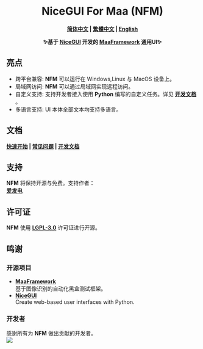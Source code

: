 <div align="center">

# NiceGUI For Maa (NFM)
**[简体中文]() | [繁體中文]() | [English]()**

**✨基于 **[NiceGUI](https://github.com/zauberzeug/nicegui)** 开发的 [MaaFramework](https://github.com/MaaXYZ/MaaFramework) 通用UI✨**
</div>

## 亮点
- 跨平台兼容: **NFM** 可以运行在 Windows,Linux 与 MacOS 设备上。
- 局域网访问: **NFM** 可以通过局域网实现远程访问。
- 自定义支持: 支持开发者接入使用 **Python** 编写的自定义任务。详见 **[开发文档](docs/zh-cn/2-1开发文档.md)** 。
- 多语言支持: UI 本体全部文本均支持多语言。

## 文档
**[快速开始](docs/zh-cn/0-1快速开始.md) | [常见问题](docs/zh-cn/1-1常见问题.mdd) | [开发文档](docs/zh-cn/2-1开发文档.md)**

## 支持
**NFM** 将保持开源与免费。支持作者：\
**[爱发电](https://ifdian.net/a/weinibuliu)**

## 许可证
**NFM** 使用 **[LGPL-3.0](LICENSE.md)** 许可证进行开源。

## 鸣谢
### 开源项目
- **[MaaFramework](https://github.com/MaaXYZ/MaaFramework)**\
基于图像识别的自动化黑盒测试框架。
- **[NiceGUI](https://github.com/zauberzeug/nicegui)**\
Create web-based user interfaces with Python.

### 开发者
感谢所有为 **NFM** 做出贡献的开发者。\
<a href="https://github.com/weinibuliu/NiceGUI-For-Maa/graphs/contributors">
  <img src="https://contrib.rocks/image?repo=weinibuliu/NiceGUI-For-Maa&max=1000" />
</a>
